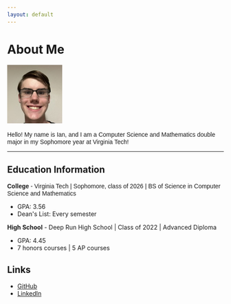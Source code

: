 ```yaml
---
layout: default
---
```


<span style="font-family: Arial"><h1>About Me</h1></span>

<img class="profile-picture" src="Ian.jpg">

<span style="font-family: Arial">Hello! My name is Ian, and I am a Computer Science and Mathematics double major in my Sophomore year at Virginia Tech!</span>

---
## Education Information

<span style="font-family: Arial"><b>College</b> - Virginia Tech | Sophomore, class of 2026 | BS of Science in Computer Science and Mathematics</span>
- GPA: 3.56
- Dean's List: Every semester

**High School** - Deep Run High School | Class of 2022 | Advanced Diploma
- GPA: 4.45
- 7 honors courses | 5 AP courses

## Links
* [GitHub](https://github.com/Red-Lattice)
* [LinkedIn](https://www.linkedin.com/in/dewittdoucette/)
